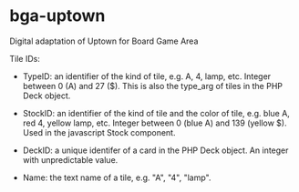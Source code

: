 # bga-uptown
Digital adaptation of Uptown for Board Game Area

Tile IDs:

* TypeID: an identifier of the kind of tile, e.g. A, 4, lamp, etc. Integer
between 0 (A) and 27 ($).  This is also the type_arg of tiles in the PHP
Deck object.

* StockID: an identifier of the kind of tile and the color of tile,
e.g. blue A, red 4, yellow lamp, etc. Integer between 0 (blue A) and
139 (yellow $). Used in the javascript Stock component.

* DeckID: a unique identifer of a card in the PHP Deck object. An integer
with unpredictable value.

* Name: the text name of a tile, e.g. "A", "4", "lamp". 
